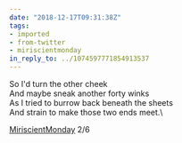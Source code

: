```yaml
---
date: "2018-12-17T09:31:38Z"
tags:
- imported
- from-twitter
- miriscientmonday
in_reply_to: ../1074597771854913537
---
```

So I'd turn the other cheek\
And maybe sneak another forty winks\
As I tried to burrow back beneath the sheets\
And strain to make those two ends meet.\

[MiriscientMonday](/tags/miriscientmonday) 2/6
